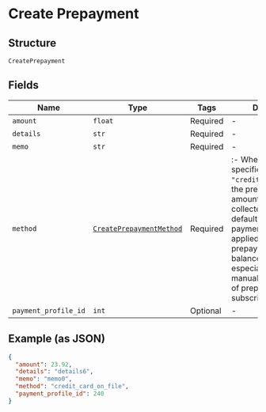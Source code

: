 
# Create Prepayment

## Structure

`CreatePrepayment`

## Fields

| Name | Type | Tags | Description |
|  --- | --- | --- | --- |
| `amount` | `float` | Required | - |
| `details` | `str` | Required | - |
| `memo` | `str` | Required | - |
| `method` | [`CreatePrepaymentMethod`](../../doc/models/create-prepayment-method.md) | Required | :- When the `method` specified is `"credit_card_on_file"`, the prepayment amount will be collected using the default credit card payment profile and applied to the prepayment account balance. This is especially useful for manual replenishment of prepaid subscriptions. |
| `payment_profile_id` | `int` | Optional | - |

## Example (as JSON)

```json
{
  "amount": 23.92,
  "details": "details6",
  "memo": "memo0",
  "method": "credit_card_on_file",
  "payment_profile_id": 240
}
```

